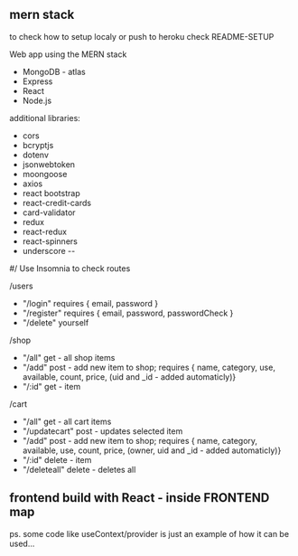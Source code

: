 ## mern stack

to check how to setup localy or push to heroku check README-SETUP

Web app using the MERN stack 

- MongoDB - atlas
- Express
- React
- Node.js

additional libraries: 
- cors
- bcryptjs
- dotenv
- jsonwebtoken
- moongoose
- axios
- react bootstrap
- react-credit-cards
- card-validator
- redux
- react-redux
- react-spinners
- underscore --

#/ Use Insomnia to check routes

/users
- "/login" requires { email, password }
- "/register" requires { email, password, passwordCheck }
- "/delete" yourself

/shop
- "/all" get - all shop items
- "/add" post - add new item to shop; requires { name, category, use, available, count, price, (uid and _id - added automaticly)}
- "/:id" get - item

/cart
- "/all" get - all cart items
- "/updatecart" post - updates selected item
- "/add" post - add new item to shop; requires { name, category, available, use, count, price, (owner, uid and _id - added automaticly)}
- "/:id" delete - item
- "/deleteall" delete - deletes all

## frontend build with React - inside FRONTEND map

ps. some code like useContext/provider is just an example of how it can be used... 

